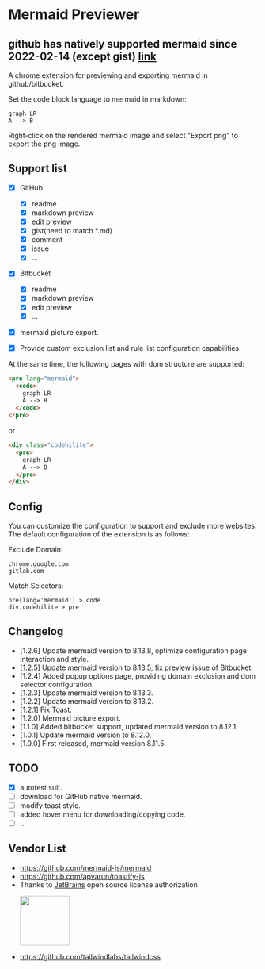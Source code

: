 # Mermaid Previewer

## github has natively supported mermaid since 2022-02-14 (except gist) [link](https://github.blog/2022-02-14-include-diagrams-markdown-files-mermaid/)

A chrome extension for previewing and exporting mermaid in github/bitbucket.

Set the code block language to mermaid in markdown:
```mermaid
graph LR
A --> B
```

Right-click on the rendered mermaid image and select "Export png" to export the png image.

## Support list

- [x] GitHub
  - [x] readme
  - [x] markdown preview
  - [x] edit preview
  - [x] gist(need to match *.md)
  - [x] comment
  - [x] issue
  - [x] ...
- [x] Bitbucket
  - [x] readme
  - [x] markdown preview
  - [x] edit preview
  - [x] ...
- [x] mermaid picture export.
- [x] Provide custom exclusion list and rule list configuration capabilities.


At the same time, the following pages with dom structure are supported:
```html
<pre lang="mermaid">
  <code>
    graph LR
    A --> B
  </code>
</pre>
```
or
```html
<div class="codehilite">
  <pre>
    graph LR
    A --> B
  </pre>
</div>
```


## Config

You can customize the configuration to support and exclude more websites. The default configuration of the extension is as follows:

Exclude Domain:
```
chrome.google.com
gitlab.com
```
Match Selectors:
```
pre[lang='mermaid'] > code
div.codehilite > pre
```

## Changelog
- [1.2.6]  Update mermaid version to 8.13.8, optimize configuration page interaction and style.
- [1.2.5]  Update mermaid version to 8.13.5, fix preview issue of Bitbucket.
- [1.2.4]  Added popup options page, providing domain exclusion and dom selector configuration.
- [1.2.3]  Update mermaid version to 8.13.3.
- [1.2.2]  Update mermaid version to 8.13.2.
- [1.2.1]  Fix Toast.
- [1.2.0]  Mermaid picture export.
- [1.1.0]  Added bitbucket support, updated mermaid version to 8.12.1.
- [1.0.1]  Update mermaid version to 8.12.0.
- [1.0.0]  First released, mermaid version 8.11.5.

## TODO

- [x] autotest suit.
- [ ] download for GitHub native mermaid.
- [ ] modify toast style.
- [ ] added hover menu for downloading/copying code.
- [ ] ...

## Vendor List

- https://github.com/mermaid-js/mermaid
- https://github.com/apvarun/toastify-js
- Thanks to [JetBrains](https://www.jetbrains.com/?from=ferry) open source license authorization
  <p>
   <a href="https://www.jetbrains.com/?from=ferry">
     <img height="100" src="https://www.jetbrains.com/company/brand/img/logo6.svg" alt="">
   </a>
  </p>
- https://github.com/tailwindlabs/tailwindcss
